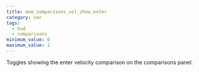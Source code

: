 ```yaml
---
title: mom_comparisons_vel_show_enter
category: var
tags:
  - hud
  - comparisons
minimum_value: 0
maximum_value: 1
---
```


Toggles showing the enter velocity comparison on the comparisons panel.